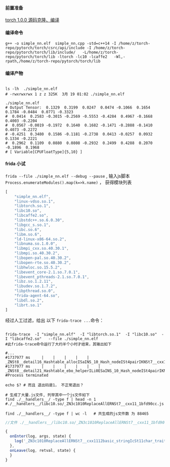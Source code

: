 
#### 前置准备

 [torch 1.0.0 源码克隆、编译](giteaz:3000/wiki/github-gitee-GITEA#pytorch-v100)



#### 编译命令

```shell
g++ -o simple_nn.elf  simple_nn.cpp -std=c++14 -I /home/z/torch-repo/pytorch/torch/csrc/api/include -I /home/z/torch-repo/pytorch/torch/lib/include/   -L/home/z/torch-repo/pytorch/torch/lib -ltorch -lc10 -lcaffe2   -Wl,-rpath,/home/z/torch-repo/pytorch/torch/lib 

```


#### 编译产物

```shell

ls -lh  ./simple_nn.elf
# -rwxrwxrwx 1 z z 325K  3月 19 01:02 ./simple_nn.elf

./simple_nn.elf
# Output Tensor:  0.1329  0.3199  0.0247  0.0474 -0.1066  0.1654  0.1784 -0.0484  0.0771 -0.3323
#  0.0414  0.2583 -0.3015 -0.2569 -0.5553 -0.4284  0.4967 -0.1668  0.4003 -0.2204
#  0.0567 -0.0019 -0.1972  0.1640  0.1682 -0.1471 -0.2888 -0.1410  0.4073 -0.2272
# -0.4251  0.3480  0.1586 -0.1181 -0.2738  0.0413 -0.0257  0.0932  0.1334 -0.2221
#  0.2962  0.1109  0.0880  0.0808 -0.2932  0.2499  0.4288  0.2070 -0.1896  0.1968
# [ Variable[CPUFloatType]{5,10} ]

```


#### frida 小试
```frida --file ./simple_nn.elf --debug --pause``` , 输入js脚本```Process.enumerateModules().map(k=>k.name)``` ， 获得模块列表
```javascript
[
    "simple_nn.elf",
    "linux-vdso.so.1",
    "libtorch.so.1",
    "libc10.so",
    "libcaffe2.so",
    "libstdc++.so.6.0.30",
    "libgcc_s.so.1",
    "libc.so.6",
    "libm.so.6",
    "ld-linux-x86-64.so.2",
    "libnuma.so.1.0.0",
    "libmpi_cxx.so.40.30.1",
    "libmpi.so.40.30.2",
    "libopen-pal.so.40.30.2",
    "libopen-rte.so.40.30.2",
    "libhwloc.so.15.5.2",
    "libevent_core-2.1.so.7.0.1",
    "libevent_pthreads-2.1.so.7.0.1",
    "libz.so.1.2.11",
    "libudev.so.1.7.2",
    "libpthread.so.0",
    "frida-agent-64.so",
    "libdl.so.2",
    "librt.so.1"
]
```

经过人工过滤，给出 以下 ```frida-trace ...```命令：
```shell

frida-trace  -I "simple_nn.elf"  -I "libtorch.so.1"  -I "libc10.so"  -I "libcaffe2.so"   --file ./simple_nn.elf
#此frida-trace命令运行了大约半个小时才结束，其输出如下

#...
#1737977 ms     |    |    |    |    | _ZNSt8__detail16_Hashtable_allocISaINS_10_Hash_nodeISt4pairIKNSt7__cxx1112basic_stringIcSt11char_traitsIcESaIcEEEiELb1EEEEE17_M_node_allocatorEv()
#1737977 ms     |    |    |    |    |    | _ZNSt8__detail21_Hashtable_ebo_helperILi0ESaINS_10_Hash_nodeISt4pairIKNSt7__cxx1112basic_stringIcSt11char_traitsIcESaIcEEEiELb1EEEELb1EE6_S_getERSD_()
#Process terminated

echo $? # 而且 退出码是1， 不正常退出？

# 生成了大量.js文件, 列举其中一个js文件如下
find ./__handlers__/ -type f | head -n 1
#./__handlers__/libc10.so/_ZN3c1010ReplaceAllERNSt7__cxx11_1bfd90cc.js

find ./__handlers__/ -type f | wc -l   # 共生成的js文件数 为 88465

```

```javascript
//文件 ./__handlers__/libc10.so/_ZN3c1010ReplaceAllERNSt7__cxx11_1bfd90cc.js

{
  onEnter(log, args, state) {
    log('_ZN3c1010ReplaceAllERNSt7__cxx1112basic_stringIcSt11char_traitsIcESaIcEEEPKcS8_()');
  },
  onLeave(log, retval, state) {
  }
}
```

